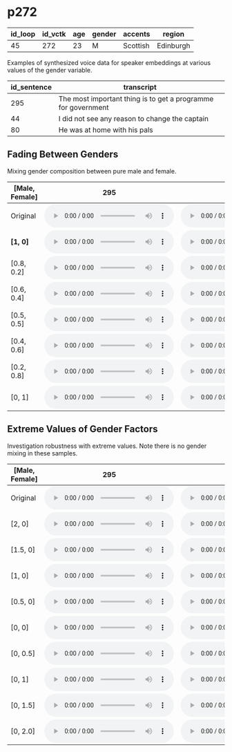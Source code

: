# p272

| id_loop | id_vctk | age | gender | accents | region |
| --- | --- | --- | --- | --- | --- |
| 45 | 272 | 23 | M | Scottish | Edinburgh |

Examples of synthesized voice data for speaker embeddings at various values of the gender variable.

| id_sentence | transcript |
| --- | --- |
| 295 | The most important thing is to get a programme for government |
| 44 | I did not see any reason to change the captain |
| 80 | He was at home with his pals |

## Fading Between Genders
Mixing gender composition between pure male and female.

| [Male, Female] | 295 | 44 | 80 | 
| --- | --- | --- | --- |
| Original | <audio src="audio/fader_networks/p272_295_45_orig.wav" controls></audio> | <audio src="audio/fader_networks/p272_044_45_orig.wav" controls></audio> | <audio src="audio/fader_networks/p272_080_45_orig.wav" controls></audio> | 
| **[1, 0]** | <audio src="audio/fader_networks/p272_295_45_gender_concat_1_0.wav" controls></audio> | <audio src="audio/fader_networks/p272_044_45_gender_concat_1_0.wav" controls></audio> | <audio src="audio/fader_networks/p272_080_45_gender_concat_1_0.wav" controls></audio> |
| [0.8, 0.2] | <audio src="audio/fader_networks/p272_295_45_gender_concat_0.8_0.2.wav" controls></audio> | <audio src="audio/fader_networks/p272_044_45_gender_concat_0.8_0.2.wav" controls></audio> | <audio src="audio/fader_networks/p272_080_45_gender_concat_0.8_0.2.wav" controls></audio> |
| [0.6, 0.4] | <audio src="audio/fader_networks/p272_295_45_gender_concat_0.6_0.4.wav" controls></audio> | <audio src="audio/fader_networks/p272_044_45_gender_concat_0.6_0.4.wav" controls></audio> | <audio src="audio/fader_networks/p272_080_45_gender_concat_0.6_0.4.wav" controls></audio> | 
| [0.5, 0.5] | <audio src="audio/fader_networks/p272_295_45_gender_concat_0.5_0.5.wav" controls></audio> | <audio src="audio/fader_networks/p272_044_45_gender_concat_0.5_0.5.wav" controls></audio> | <audio src="audio/fader_networks/p272_080_45_gender_concat_0.5_0.5.wav" controls></audio> |
| [0.4, 0.6] | <audio src="audio/fader_networks/p272_295_45_gender_concat_0.4_0.6.wav" controls></audio> | <audio src="audio/fader_networks/p272_044_45_gender_concat_0.4_0.6.wav" controls></audio> | <audio src="audio/fader_networks/p272_080_45_gender_concat_0.4_0.6.wav" controls></audio> | 
| [0.2, 0.8] | <audio src="audio/fader_networks/p272_295_45_gender_concat_0.2_0.8.wav" controls></audio> | <audio src="audio/fader_networks/p272_044_45_gender_concat_0.2_0.8.wav" controls></audio> | <audio src="audio/fader_networks/p272_080_45_gender_concat_0.2_0.8.wav" controls></audio> |
| [0, 1] | <audio src="audio/fader_networks/p272_295_45_gender_concat_0_1.wav" controls></audio> | <audio src="audio/fader_networks/p272_044_45_gender_concat_0_1.wav" controls></audio> | <audio src="audio/fader_networks/p272_080_45_gender_concat_0_1.wav" controls></audio> |


## Extreme Values of Gender Factors
Investigation robustness with extreme values. Note there is no gender mixing in these samples.

| [Male, Female] | 295 | 44 | 80 | 
| --- | --- | --- | --- |
| Original | <audio src="audio/fader_networks/p272_295_45_orig.wav" controls></audio> | <audio src="audio/fader_networks/p272_044_45_orig.wav" controls></audio> | <audio src="audio/fader_networks/p272_080_45_orig.wav" controls></audio> | 
| [2, 0] | <audio src="audio/fader_networks/p272_295_45_gender_concat_2_0.wav" controls></audio> | <audio src="audio/fader_networks/p272_044_45_gender_concat_2_0.wav" controls></audio> | <audio src="audio/fader_networks/p272_080_45_gender_concat_2_0.wav" controls></audio> |
| [1.5, 0] | <audio src="audio/fader_networks/p272_295_45_gender_concat_1.5_0.wav" controls></audio> | <audio src="audio/fader_networks/p272_044_45_gender_concat_1.5_0.wav" controls></audio> | <audio src="audio/fader_networks/p272_080_45_gender_concat_1.5_0.wav" controls></audio> |
| [1, 0] | <audio src="audio/fader_networks/p272_295_45_gender_concat_1.0_0.wav" controls></audio> | <audio src="audio/fader_networks/p272_044_45_gender_concat_1.0_0.wav" controls></audio> | <audio src="audio/fader_networks/p272_080_45_gender_concat_1.0_0.wav" controls></audio> | 
| [0.5, 0] | <audio src="audio/fader_networks/p272_295_45_gender_concat_0.5_0.wav" controls></audio> | <audio src="audio/fader_networks/p272_044_45_gender_concat_0.5_0.wav" controls></audio> | <audio src="audio/fader_networks/p272_080_45_gender_concat_0.5_0.wav" controls></audio> |
| [0, 0] | <audio src="audio/fader_networks/p272_295_45_gender_concat_0_0.wav" controls></audio> | <audio src="audio/fader_networks/p272_044_45_gender_concat_0_0.wav" controls></audio> | <audio src="audio/fader_networks/p272_080_45_gender_concat_0_0.wav" controls></audio> | 
| [0, 0.5] | <audio src="audio/fader_networks/p272_295_45_gender_concat_0_0.5.wav" controls></audio> | <audio src="audio/fader_networks/p272_044_45_gender_concat_0_0.5.wav" controls></audio> | <audio src="audio/fader_networks/p272_080_45_gender_concat_0_0.5.wav" controls></audio> |
| [0, 1] | <audio src="audio/fader_networks/p272_295_45_gender_concat_0_1.0.wav" controls></audio> | <audio src="audio/fader_networks/p272_044_45_gender_concat_0_1.0.wav" controls></audio> | <audio src="audio/fader_networks/p272_080_45_gender_concat_0_1.0.wav" controls></audio> |
| [0, 1.5] | <audio src="audio/fader_networks/p272_295_45_gender_concat_0_1.5.wav" controls></audio> | <audio src="audio/fader_networks/p272_044_45_gender_concat_0_1.5.wav" controls></audio> | <audio src="audio/fader_networks/p272_080_45_gender_concat_0_1.5.wav" controls></audio> |
| [0, 2.0] | <audio src="audio/fader_networks/p272_295_45_gender_concat_0_2.0.wav" controls></audio> | <audio src="audio/fader_networks/p272_044_45_gender_concat_0_2.0.wav" controls></audio> | <audio src="audio/fader_networks/p272_080_45_gender_concat_0_2.0.wav" controls></audio> |
